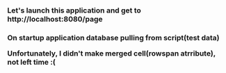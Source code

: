 <h3>Let's launch this application and get to http://localhost:8080/page<h3>

<p>On startup application database pulling from script(test data)</p>
<p>Unfortunately, I didn't make merged cell(rowspan atrribute), not left time :( </p>